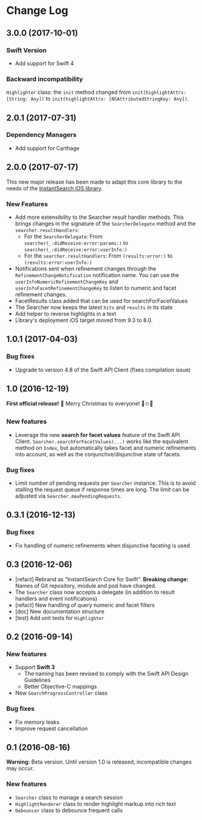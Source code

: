 Change Log
==========

## 3.0.0 (2017-10-01)

### Swift Version

- Add support for Swift 4

### Backward incompatibility

 `Highlighter` class: the `init` method changed from `init(highlightAttrs: [String: Any])` to `init(highlightAttrs: [NSAttributedStringKey: Any])`.

## 2.0.1 (2017-07-31)

### Dependency Managers

- Add support for Carthage

## 2.0.0 (2017-07-17)

This new major release has been made to adapt this core library to the needs of the [InstantSearch iOS library](https://github.com/algolia/instantsearch-ios). 

### New Features

- Add more extensibility to the Searcher result handler methods. This brings changes in the signature of the `SearcherDelegate` method and the `searcher.resultHandlers`:
  - For the `SearcherDelegate`: From `searcher(_:didReceive:error:params:)` to `searcher(_:didReceive:error:userInfo:)`
  - For the `searcher.resultHandlers`: From `(results:error:)` to `(results:error:userInfo:)`
- Notifications sent when refinement changes through the `RefinementChangeNotification` notification name. You can use the `userInfoNumericRefinementChangeKey` and `userInfoFacetRefinementChangeKey` to listen to numeric and facet refinement changes.
- FacetResults class added that can be used for searchForFacetValues
- The Searcher now keeps the latest `hits` and `results` in its state
- Add helper to reverse highlights in a text
- Library's deployment iOS target moved from 9.3 to 8.0.

## 1.0.1 (2017-04-03)

### Bug fixes

- Upgrade to version 4.8 of the Swift API Client (fixes compilation issue)


## 1.0 (2016-12-19)

**First official release!** 🎉 Merry Christmas to everyone! 🎄⛄️🎁

### New features

- Leverage the new **search for facet values** feature of the Swift API Client. `Searcher.searchForFacetValues(...)` works like the equivalent method on `Index`, but automatically takes facet and numeric refinements into account, as well as the conjunctive/disjunctive state of facets.

### Bug fixes

- Limit number of pending requests per `Searcher` instance. This is to avoid stalling the request queue if response times are long. The limit can be adjusted via `Searcher.maxPendingRequests`.


## 0.3.1 (2016-12-13)

### Bug fixes

- Fix handling of numeric refinements when disjunctive faceting is used


## 0.3 (2016-12-06)

- [refact] Rebrand as "InstantSearch Core for Swift". **Breaking change:** Names of Git repository, module and pod have changed.
- The `Searcher` class now accepts a delegate (in addition to result handlers and event notifications)
- [refact] New handling of query numeric and facet filters
- [doc] New documentation structure
- [test] Add unit tests for `Highlighter`


## 0.2 (2016-09-14)

### New features

- Support **Swift 3**
    - The naming has been revised to comply with the Swift API Design Guidelines
    - Better Objective-C mappings
- New `SearchProgressController` class

### Bug fixes

- Fix memory leaks
- Improve request cancellation


## 0.1 (2016-08-16)

**Warning:** Beta version. Until version 1.0 is released, incompatible changes may occur.

### New features

- `Searcher` class to manage a search session
- `HighlightRenderer` class to render highlight markup into rich text
- `Debouncer` class to debounce frequent calls
